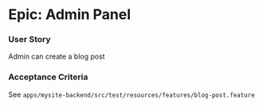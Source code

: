 # Epic: Admin Panel

### User Story

Admin can create a blog post

### Acceptance Criteria

See `apps/mysite-backend/src/test/resources/features/blog-post.feature`
